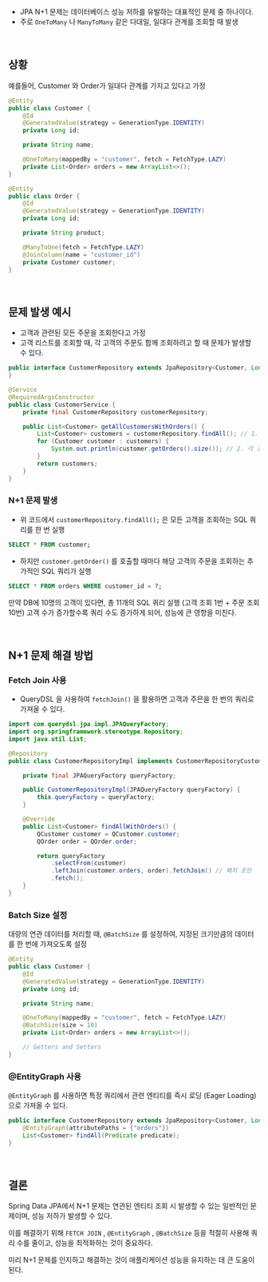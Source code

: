 - JPA N+1 문제는 데이터베이스 성능 저하를 유발하는 대표적인 문제 중 하나이다.
- 주로 `OneToMany` 나 `ManyToMany` 같은 다대일, 일대다 관계를 조회할 때 발생

<br>

## 상황

예를들어, Customer 와 Order가 일대다 관계를 가지고 있다고 가정

```java
@Entity
public class Customer {
    @Id
    @GeneratedValue(strategy = GenerationType.IDENTITY)
    private Long id;

    private String name;

    @OneToMany(mappedBy = "customer", fetch = FetchType.LAZY)
    private List<Order> orders = new ArrayList<>();
}

@Entity
public class Order {
    @Id
    @GeneratedValue(strategy = GenerationType.IDENTITY)
    private Long id;

    private String product;

    @ManyToOne(fetch = FetchType.LAZY)
    @JoinColumn(name = "customer_id")
    private Customer customer;
}
```

<br>

## 문제 발생 예시

- 고객과 관련된 모든 주문을 조회한다고 가정
- 고객 리스트를 조회할 때, 각 고객의 주문도 함께 조회하려고 할 때 문제가 발생할 수 있다.

```java
public interface CustomerRepository extends JpaRepository<Customer, Long> {
}

@Service
@RequiredArgsConstructor
public class CustomerService {
    private final CustomerRepository customerRepository;

    public List<Customer> getAllCustomersWithOrders() {
        List<Customer> customers = customerRepository.findAll(); // 1. 모든 고객을 조회
        for (Customer customer : customers) {
            System.out.println(customer.getOrders().size()); // 2. 각 고객의 주문 수를 출력
        }
        return customers;
    }
}
```

### N+1 문제 발생

- 위 코드에서 `customerRepository.findAll();` 은 모든 고객을 조회하는 SQL 쿼리를 한 번 실행

```sql
SELECT * FROM customer;
```

- 하지만 `customer.getOrder()` 를 호출할 때마다 해당 고객의 주문을 조회하는 추가적인 SQL 쿼리가 실행

```sql
SELECT * FROM orders WHERE customer_id = ?;
```

만약 DB에 10명의 고객이 있다면, 총 11개의 SQL 쿼리 실행 (고객 조회 1번 + 주문 조회 10번)
고객 수가 증가할수록 쿼리 수도 증가하게 되어, 성능에 큰 영향을 미친다.

<br>

## N+1 문제 해결 방법

### Fetch Join 사용

- QueryDSL 을 사용하여 `fetchJoin()` 을 활용하면 고객과 주믄을 한 번의 쿼리로 가져올 수 있다.


```java
import com.querydsl.jpa.impl.JPAQueryFactory;
import org.springframework.stereotype.Repository;
import java.util.List;

@Repository
public class CustomerRepositoryImpl implements CustomerRepositoryCustom {

    private final JPAQueryFactory queryFactory;

    public CustomerRepositoryImpl(JPAQueryFactory queryFactory) {
        this.queryFactory = queryFactory;
    }

    @Override
    public List<Customer> findAllWithOrders() {
        QCustomer customer = QCustomer.customer;
        QOrder order = QOrder.order;

        return queryFactory
            .selectFrom(customer)
            .leftJoin(customer.orders, order).fetchJoin() // 페치 조인
            .fetch();
    }
}
```


### Batch Size 설정

대량의 연관 데이터를 처리할 때, `@BatchSize` 를 설정하여, 지정된 크기만큼의 데이터를 한 번에 가져오도록 설정

```java
@Entity
public class Customer {
    @Id
    @GeneratedValue(strategy = GenerationType.IDENTITY)
    private Long id;

    private String name;

    @OneToMany(mappedBy = "customer", fetch = FetchType.LAZY)
    @BatchSize(size = 10)
    private List<Order> orders = new ArrayList<>();

    // Getters and Setters
}
```


### @EntityGraph 사용

`@EntityGraph` 를 사용하면 특정 쿼리에서 관련 엔티티를 즉시 로딩 (Eager Loading)으로 가져올 수 있다.

```java
public interface CustomerRepository extends JpaRepository<Customer, Long>, QuerydslPredicateExecutor<Customer> {
    @EntityGraph(attributePaths = {"orders"})
    List<Customer> findAll(Predicate predicate);
}
```

<br>

## 결론

Spring Data JPA에서 N+1 문제는 연관된 엔티티 조회 시 발생할 수 있는 일반적인 문제이며, 성능 저하가 발생할 수 있다.

이를 해결하기 위해 `FETCH JOIN` , `@EntityGraph` , `@BatchSize` 등을 적절히 사용해 쿼리 수를 줄이고, 성능을 최적화하는 것이 중요하다.

미리 N+1 문제를 인지하고 해결하는 것이 애플리케이션 성능을 유지하는 데 큰 도움이 된다.